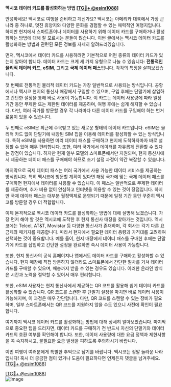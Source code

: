 **멕시코 데이터 카드를 활성화하는 방법 [[TG💪+ @esim1088](https://t.me/s/esim1088)]**

안녕하세요! 멕시코로 여행을 준비하고 계신가요? 멕시코는 아메리카 대륙에서 가장 큰 나라 중 하나로, 멋진 휴양지와 다양한 문화를 경험할 수 있는 매력적인 여행지입니다. 하지만 현지에서 스마트폰이나 데이터를 사용하기 위해 데이터 카드를 구매하거나 활성화하는 방법에 대해 잘 모르시는 분들이 많습니다. 이번 글에서는 멕시코 데이터 카드를 활성화하는 방법과 관련된 모든 정보를 자세히 알려드리겠습니다.

먼저, 멕시코에서 데이터 카드를 사용하려면 기본적으로 어떤 종류의 데이터 카드가 있는지 알아야 합니다. 데이터 카드는 크게 세 가지 유형으로 나눌 수 있습니다: **전통적인 물리적 데이터 카드**, **eSIM**, 그리고 **국제 데이터 패스**입니다. 각각의 특징을 살펴보겠습니다.

첫 번째로 전통적인 물리적 데이터 카드는 가장 일반적으로 사용되는 방식입니다. 공항에서나 멕시코 현지의 통신사 매장에서 구입할 수 있으며, 구입 후에는 단말기에 삽입하고 간단한 설정을 통해 바로 사용이 가능합니다. 이 카드는 데이터 사용량에 따라 일정 기간 동안 무제한 또는 제한된 데이터를 제공하며, 여행 후에는 쉽게 해지할 수 있습니다. 다만, 여러 국가를 방문할 경우 각 나라마다 다른 데이터 카드를 구입해야 하는 번거로움이 있을 수 있습니다.

두 번째로 eSIM은 최근에 주목받고 있는 새로운 형태의 데이터 카드입니다. eSIM은 물리적 카드 없이 단말기에 내장된 SIM 칩을 이용해 데이터를 활성화할 수 있는 방식입니다. 특히 eSIM을 사용하면 미리 데이터 패스를 구매하고 현지에 도착하자마자 바로 설정할 수 있어 매우 편리합니다. 또한, 여러 국가에서 데이터를 자유롭게 전환할 수 있다는 장점이 있습니다. 하지만 현재 일부 모델의 스마트폰에서만 지원되며, 현지 통신사에서 제공하는 데이터 패스를 구매해야 하므로 초기 설정 과정이 약간 복잡할 수 있습니다.

마지막으로 국제 데이터 패스는 여러 국가에서 사용 가능한 데이터 서비스를 제공하는 방식입니다. 특히 멕시코에 방문할 계획이 있다면 해당 국가에 맞는 국제 데이터 패스를 구매하면 현지에서 데이터를 사용할 수 있습니다. 이 패스는 일반적으로 무제한 데이터를 제공하며, 추가 비용 없이 안심하고 인터넷을 이용할 수 있는 것이 장점입니다. 하지만 국제 데이터 패스는 대부분 월정액제로 운영되기 때문에 일정 기간 동안 꾸준히 멕시코를 방문할 경우 더 적합합니다.

이제 본격적으로 멕시코 데이터 카드를 활성화하는 방법에 대해 설명해 보겠습니다. 가장 먼저 해야 할 것은 멕시코에 도착한 후 현지 통신사 매장을 찾아가는 것입니다. 멕시코에는 Telcel, AT&T, Movistar 등 다양한 통신사가 존재하며, 각 회사는 각기 다른 요금제와 패키지를 제공합니다. 따라서 현지에서 필요한 데이터 용량과 가격대를 고려하여 선택하는 것이 중요합니다. 예를 들어, 현지 매장에서 데이터 패스를 구매한 후에는 단말기에 카드를 삽입하고 간단한 설정을 완료하면 즉시 데이터 사용이 가능합니다.

또한, 현지 통신사의 공식 홈페이지나 앱에서도 데이터 카드를 구매하고 활성화할 수 있습니다. 현지 매장에 직접 방문하지 않더라도 스마트폰에서 간단한 절차를 거쳐 데이터 카드를 구매할 수 있으며, 배송까지 받을 수 있는 경우도 있습니다. 이러한 온라인 방식은 시간과 노력을 절약할 수 있어서 매우 편리합니다.

또한, eSIM 사용자는 현지 통신사에서 제공하는 QR 코드를 활용해 쉽게 데이터 카드를 활성화할 수 있습니다. QR 코드를 스캔한 후 단말기 설정을 마치면 바로 데이터 사용이 가능해지며, 이 과정은 매우 간단합니다. 다만, QR 코드를 스캔할 수 있는 장비가 필요하며, 일부 스마트폰에서는 QR 코드를 지원하지 않을 수도 있으니 사전에 확인이 필요합니다.

여기까지 멕시코 데이터 카드를 활성화하는 방법에 대해 상세히 알아보았습니다. 마지막으로 중요한 팁을 드리자면, 데이터 카드를 구매하기 전 반드시 자신의 단말기와 데이터 카드의 호환 여부를 확인해야 합니다. 또한, 데이터 사용량에 대한 요금 정책과 제한사항을 꼭 숙지하시고, 불필요한 요금 발생을 피하도록 주의하시기 바랍니다.

이번 여행이 여러분에게 특별한 추억으로 남기를 바랍니다. 멕시코는 정말 놀라운 나라입니다! 혹시 더 궁금한 점이 있거나 도움이 필요하다면 언제든지 댓글을 남겨주세요. [[TG💪+ @esim1088](https://t.me/s/esim1088)]

[[TG💪+ @esim1088](https://t.me/s/esim1088)]  
![Image](https://i.postimg.cc/Y0z9fWf4/image.png)